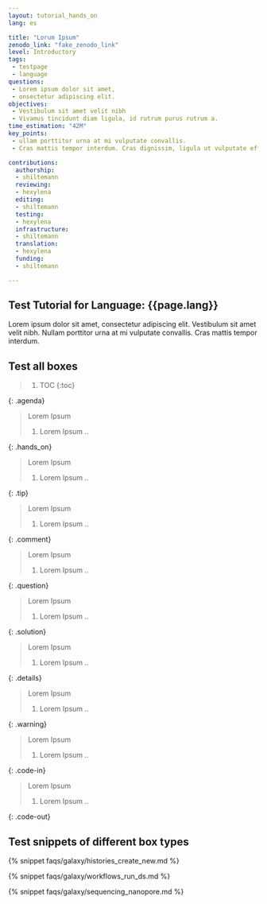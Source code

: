 ```yaml
---
layout: tutorial_hands_on
lang: es

title: "Lorum Ipsum"
zenodo_link: "fake_zenodo_link"
level: Introductory
tags:
 - testpage
 - language
questions:
 - Lorem ipsum dolor sit amet,
 - onsectetur adipiscing elit.
objectives:
 - Vestibulum sit amet velit nibh
 - Vivamus tincidunt diam ligula, id rutrum purus rutrum a.
time_estimation: "42M"
key_points:
 - ullam porttitor urna at mi vulputate convallis.
 - Cras mattis tempor interdum. Cras dignissim, ligula ut vulputate efficitur, lacus metus congue urn

contributions:
  authorship:
  - shiltemann
  reviewing:
  - hexylena
  editing:
  - shiltemann
  testing:
  - hexylena
  infrastructure:
  - shiltemann
  translation:
  - hexylena
  funding:
  - shiltemann

---
```


## Test Tutorial for Language: {{page.lang}}


Lorem ipsum dolor sit amet, consectetur adipiscing elit. Vestibulum sit amet velit nibh.
Nullam porttitor urna at mi vulputate convallis. Cras mattis tempor interdum.


## Test all boxes

> <agenda-title></agenda-title>
> 1. TOC
> {:toc}
>
{: .agenda}



> <hands-on-title>Lorem Ipsum</hands-on-title>
>
> 1. Lorem Ipsum ..
>
{: .hands_on}



> <tip-title>Lorem Ipsum</tip-title>
>
> 1. Lorem Ipsum ..
>
{: .tip}



> <comment-title>Lorem Ipsum</comment-title>
>
> 1. Lorem Ipsum ..
>
{: .comment}



> <question-title>Lorem Ipsum</question-title>
>
> 1. Lorem Ipsum ..
>
{: .question}


> <solution-title>Lorem Ipsum</solution-title>
>
> 1. Lorem Ipsum ..
>
{: .solution}




> <details-title>Lorem Ipsum</details-title>
>
> 1. Lorem Ipsum ..
>
{: .details}




> <warning-title>Lorem Ipsum</warning-title>
>
> 1. Lorem Ipsum ..
>
{: .warning}


> <code-in-title>Lorem Ipsum</code-in-title>
>
> 1. Lorem Ipsum ..
>
{: .code-in}


> <code-out-title>Lorem Ipsum</code-out-title>
>
> 1. Lorem Ipsum ..
>
{: .code-out}


## Test snippets of different box types


{% snippet faqs/galaxy/histories_create_new.md %} <!-- tip box -->

{% snippet faqs/galaxy/workflows_run_ds.md %} <!-- hands_on box -->

{% snippet faqs/galaxy/sequencing_nanopore.md %} <!-- comment box -->




